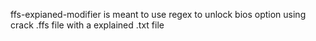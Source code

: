 ffs-expianed-modifier is meant to use regex to unlock bios option using crack .ffs file with a explained .txt file